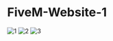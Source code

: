 # FiveM-Website-1
![1](https://user-images.githubusercontent.com/17235041/160282411-b07b6839-c9c4-44a9-a821-53e56f07451d.png)
![2](https://user-images.githubusercontent.com/17235041/160282414-e342c064-d940-484b-acbb-02a0c799db16.png)
![3](https://user-images.githubusercontent.com/17235041/160282417-c2a1f1cd-8d42-4d89-8e41-4a3b6ed1c339.png)
